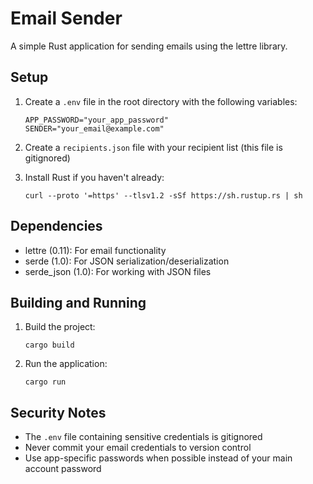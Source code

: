 # Email Sender

A simple Rust application for sending emails using the lettre library.

## Setup

1. Create a `.env` file in the root directory with the following variables:
   ```
   APP_PASSWORD="your_app_password"
   SENDER="your_email@example.com"
   ```

2. Create a `recipients.json` file with your recipient list (this file is gitignored)

3. Install Rust if you haven't already:
   ```
   curl --proto '=https' --tlsv1.2 -sSf https://sh.rustup.rs | sh
   ```

## Dependencies

- lettre (0.11): For email functionality
- serde (1.0): For JSON serialization/deserialization
- serde_json (1.0): For working with JSON files

## Building and Running

1. Build the project:
   ```
   cargo build
   ```

2. Run the application:
   ```
   cargo run
   ```

## Security Notes

- The `.env` file containing sensitive credentials is gitignored
- Never commit your email credentials to version control
- Use app-specific passwords when possible instead of your main account password

